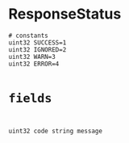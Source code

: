 # ResponseStatus

<div class="highlight"><pre><code># constants
uint32 SUCCESS=1
uint32 IGNORED=2
uint32 WARN=3
uint32 ERROR=4

# fields

uint32 code
string message
</code></pre></div>
